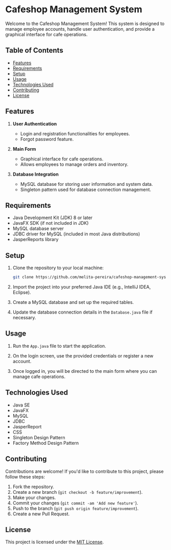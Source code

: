 # Cafeshop Management System

Welcome to the Cafeshop Management System! This system is designed to manage employee accounts, handle user authentication, and provide a graphical interface for cafe operations.

## Table of Contents

- [Features](#features)
- [Requirements](#requirements)
- [Setup](#setup)
- [Usage](#usage)
- [Technologies Used](#technologies-used)
- [Contributing](#contributing)
- [License](#license)

## Features

1. **User Authentication**
   - Login and registration functionalities for employees.
   - Forgot password feature.

2. **Main Form**
   - Graphical interface for cafe operations.
   - Allows employees to manage orders and inventory.

3. **Database Integration**
   - MySQL database for storing user information and system data.
   - Singleton pattern used for database connection management.

## Requirements

- Java Development Kit (JDK) 8 or later
- JavaFX SDK (if not included in JDK)
- MySQL database server
- JDBC driver for MySQL (included in most Java distributions)
- JasperReports library

## Setup

1. Clone the repository to your local machine:

   ```bash
   git clone https://github.com/melita-pereira/cafeshop-management-system.git
   ```

2. Import the project into your preferred Java IDE (e.g., IntelliJ IDEA, Eclipse).

3. Create a MySQL database and set up the required tables.

4. Update the database connection details in the `Database.java` file if necessary.

## Usage

1. Run the `App.java` file to start the application.

2. On the login screen, use the provided credentials or register a new account.

3. Once logged in, you will be directed to the main form where you can manage cafe operations.

## Technologies Used

- Java SE
- JavaFX
- MySQL
- JDBC
- JasperReport
- CSS
- Singleton Design Pattern
- Factory Method Design Pattern

## Contributing

Contributions are welcome! If you'd like to contribute to this project, please follow these steps:

1. Fork the repository.
2. Create a new branch (`git checkout -b feature/improvement`).
3. Make your changes.
4. Commit your changes (`git commit -am 'Add new feature'`).
5. Push to the branch (`git push origin feature/improvement`).
6. Create a new Pull Request.

## License

This project is licensed under the [MIT License](LICENSE).
